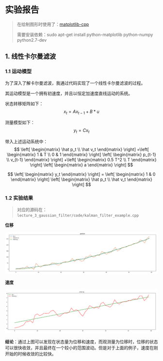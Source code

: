 # 实验报告

> 在绘制图形时使用了：[matplotlib-cpp](https://github.com/lava/matplotlib-cpp)
>
> 需要安装依赖：sudo apt-get install python-matplotlib python-numpy python2.7-dev

## 1. 线性卡尔曼滤波

### 1.1 运动模型

为了深入了解卡尔曼滤波，我通过代码实现了一个线性卡尔曼滤波的过程。

其运动模型是一个拥有初速度，并且以恒定加速度直线运动的系统。

状态转移矩阵如下：
$$
x_t  = A  x_{t-1} + B * u
$$

测量模型如下：
$$
y_t = Cx_t
$$

带入上述运动系统中：
$$
\left[
\begin{matrix}
 \hat p_t \\ \hat v_t
\end{matrix}
\right]
=\left[
\begin{matrix}
1 & T \\ 0 & 1
\end{matrix}
\right]
\left[
\begin{matrix}
p_{t-1} \\ v_{t-1}
\end{matrix}
\right]
+\left[
\begin{matrix}
0.5 T^2 \\ T
\end{matrix}
\right]
\left[
\begin{matrix}
a
\end{matrix}
\right]
$$

$$
\left[
\begin{matrix}
y_t
\end{matrix}
\right]
= \left[
\begin{matrix}
1 & 0
\end{matrix}
\right]
\left[
\begin{matrix}
\hat p_t \\ \hat v_t
\end{matrix}
\right]
$$

### 1.2 实验结果

> 对应的源码在：`lecture_3_gaussian_filter/code/kalman_filter_example.cpp`

**位移**

![kalman_filter_0](doc/kalman_filter_0.png)

**速度**

![kalman_filter_1](doc/kalman_filter_1.png)

**结论**：通过上图可以发现在状态量为位移和速度，而观测量为位移时，位移的状态可以很快收敛，并且最终在一个较小的范围波动。但是对于上面的例子，速度在刚开始的时候收敛的比较快。

